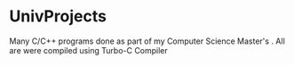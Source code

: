 # UnivProjects
Many C/C++ programs done as part of my Computer Science Master's . All are were compiled using Turbo-C Compiler
